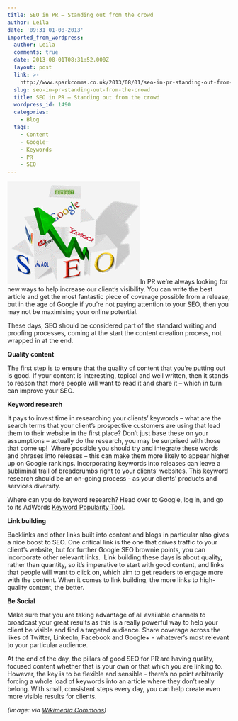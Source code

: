 ```yaml
---
title: SEO in PR – Standing out from the crowd
author: Leila
date: '09:31 01-08-2013'
imported_from_wordpress:
  author: Leila
  comments: true
  date: 2013-08-01T08:31:52.000Z
  layout: post
  link: >-
    http://www.sparkcomms.co.uk/2013/08/01/seo-in-pr-standing-out-from-the-crowd/
  slug: seo-in-pr-standing-out-from-the-crowd
  title: SEO in PR – Standing out from the crowd
  wordpress_id: 1490
  categories:
    - Blog
  tags:
    - Content
    - Google+
    - Keywords
    - PR
    - SEO
---
```


![SEO](Seo-blocks-300x231.gif)In PR we’re always looking for new ways to help increase our client’s visibility. You can write the best article and get the most fantastic piece of coverage possible from a release, but in the age of Google if you’re not paying attention to your SEO, then you may not be maximising your online potential.

These days, SEO should be considered part of the standard writing and proofing processes, coming at the start the content creation process, not wrapped in at the end.

**Quality content**

The first step is to ensure that the quality of content that you’re putting out is good. If your content is interesting, topical and well written, then it stands to reason that more people will want to read it and share it – which in turn can improve your SEO.

**Keyword research**

It pays to invest time in researching your clients’ keywords – what are the search terms that your client’s prospective customers are using that lead them to their website in the first place? Don’t just base these on your assumptions – actually do the research, you may be surprised with those that come up!  Where possible you should try and integrate these words and phrases into releases – this can make them more likely to appear higher up on Google rankings. Incorporating keywords into releases can leave a subliminal trail of breadcrumbs right to your clients’ websites. This keyword research should be an on-going process - as your clients’ products and services diversify.

Where can you do keyword research? Head over to Google, log in, and go to its AdWords [Keyword Popularity Tool](https://adwords.google.com/o/KeywordTool).

**Link building**

Backlinks and other links built into content and blogs in particular also gives a nice boost to SEO. One critical link is the one that drives traffic to your client’s website, but for further Google SEO brownie points, you can incorporate other relevant links.  Link building these days is about quality, rather than quantity, so it’s imperative to start with good content, and links that people will want to click on, which aim to get readers to engage more with the content. When it comes to link building, the more links to high-quality content, the better.

**Be Social**

Make sure that you are taking advantage of all available channels to broadcast your great results as this is a really powerful way to help your client be visible and find a targeted audience. Share coverage across the likes of Twitter, LinkedIn, Facebook and Google+ - whatever’s most relevant to your particular audience.

At the end of the day, the pillars of good SEO for PR are having quality, focused content whether that is your own or that which you are linking to. However, the key is to be flexible and sensible - there’s no point arbitrarily forcing a whole load of keywords into an article where they don’t really belong. With small, consistent steps every day, you can help create even more visible results for clients.

_(Image: via [Wikimedia Commons](http://commons.wikimedia.org/wiki/File%3ASeo-blocks.gif))_
